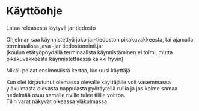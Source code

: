 # Käyttöohje

Lataa releasesta löytyvä jar tiedosto  

Ohjelman saa käynnistettyä joko jar-tiedoston pikakuvakkeesta, tai ajamalla terminaalissa java -jar tiedostonnimi.jar  
(koulun etätyöpöydällä terminaalista käynnistäminen ei toimi, mutta pikakuvakkeesta käynnistettäessä kaikki hyvin)  

Mikäli pelaat ensimmäistä kertaa, luo uusi käyttäjä

Kun olet kirjautunut olemassa olevalle käyttäjälle voit vasemmassa yläkulmasta olevasta nappulasta pyöräytellä rullia ja jos kolme samaa hedelmää osuu samalle riville tulee tilille voittoa.  
Tilin varat näkyvät oikeassa yläkulmassa

